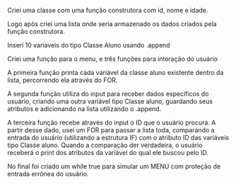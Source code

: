 Criei uma classe com uma função construtora com id, nome e idade.

Logo após criei uma lista onde seria armazenado os dados criados pela função construtora.

Inseri 10 variaveis do tipo Classe Aluno usando .append

Criei uma função para o menu, e três funções para interação do usuário

A primeira função printa cada variável da classe aluno existente dentro da lista, percorrendo ela através do FOR.

A segunda função utiliza do input para receber dados específicos do usuário, criando uma outra variável tipo Classe aluno, guardando seus atributos e adicionando na lista utilizando o .append.

A terceira função recebe através do input o ID que o usuário procura. A partir desse dado, usei um FOR para passar a lista toda, comparando a entrada do usuário (utilizando a estrutura IF) com o atributo ID das variáveis tipo Classe aluno. Quando a comparação der verdadeira, o usuário receberá o print dos atributos da variável do qual ele buscou pelo ID.

No final foi criado um while true para simular um MENU com proteção de entrada errônea do usuário.
